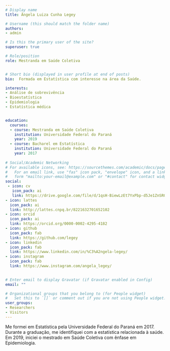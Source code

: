 ```yaml
---
# Display name
title: Ângela Luiza Cunha Legey

# Username (this should match the folder name)
authors:
- admin

# Is this the primary user of the site?
superuser: true

# Role/position
role: Mestranda em Saúde Coletiva


# Short bio (displayed in user profile at end of posts)
bio:  Formada em Estatística com interesse na área da Saúde.

interests:
- Análise de sobrevivência
- Bioestatística
- Epidemiologia
- Estatística médica


education:
  courses:
  - course: Mestranda em Saúde Coletiva
    institution: Universidade Federal do Paraná
    year: 2019
  - course: Bacharel em Estatística
    institution: Universidade Federal do Paraná
    year: 2017
    
# Social/Academic Networking
# For available icons, see: https://sourcethemes.com/academic/docs/page-builder/#icons
#   For an email link, use "fas" icon pack, "envelope" icon, and a link in the
#   form "mailto:your-email@example.com" or "#contact" for contact widget.
social:
 - icon: cv
   icon_pack: ai
   link: https://drive.google.com/file/d/1qsH-BiewLzEt7YxPbp-d5Je1ZnSRGVF2/view
- icon: lattes
  icon_pack: ai
  link: http://lattes.cnpq.br/8221632701652102
- icon: orcid
  icon_pack: ai
  link: https://orcid.org/0000-0002-4295-4182
- icon: github
  icon_pack: fab
  link: https://github.com/legey
- icon: linkedin
  icon_pack: fab
  link: https://www.linkedin.com/in/%C3%A2ngela-legey/
- icon: instagram
  icon_pack: fab
  link: https://www.instagram.com/angela_legey/
  

# Enter email to display Gravatar (if Gravatar enabled in Config)
email: ""

# Organizational groups that you belong to (for People widget)
#   Set this to `[]` or comment out if you are not using People widget.
user_groups:
- Researchers
- Visitors
---
```


Me formei em Estatística pela Universidade Federal do Paraná em 2017. Durante a graduação,
me identifiquei com a estatística relacionada à saúde. Em 2019, iniciei o mestrado em 
Saúde Coletiva com ênfase em Epidemiologia.
